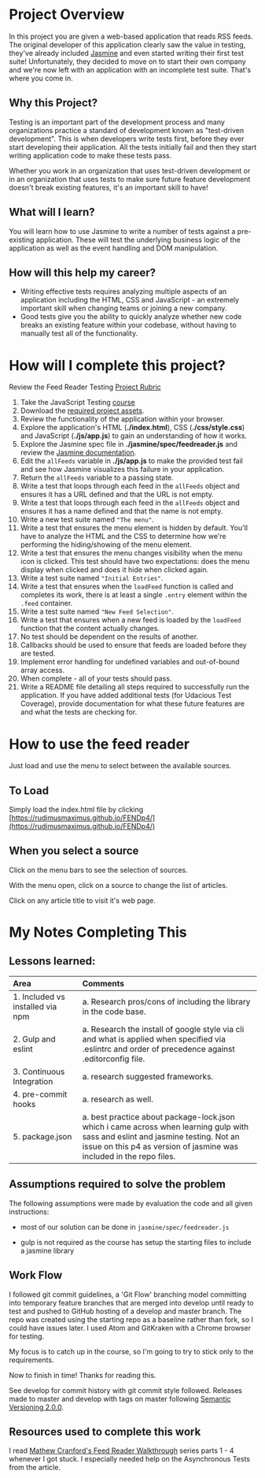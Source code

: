 # Project Overview

In this project you are given a web-based application that reads RSS feeds. The original developer of this application clearly saw the value in testing, they've already included [Jasmine](http://jasmine.github.io/) and even started writing their first test suite! Unfortunately, they decided to move on to start their own company and we're now left with an application with an incomplete test suite. That's where you come in.


## Why this Project?

Testing is an important part of the development process and many organizations practice a standard of development known as "test-driven development". This is when developers write tests first, before they ever start developing their application. All the tests initially fail and then they start writing application code to make these tests pass.

Whether you work in an organization that uses test-driven development or in an organization that uses tests to make sure future feature development doesn't break existing features, it's an important skill to have!


## What will I learn?

You will learn how to use Jasmine to write a number of tests against a pre-existing application. These will test the underlying business logic of the application as well as the event handling and DOM manipulation.


## How will this help my career?

* Writing effective tests requires analyzing multiple aspects of an application including the HTML, CSS and JavaScript - an extremely important skill when changing teams or joining a new company.
* Good tests give you the ability to quickly analyze whether new code breaks an existing feature within your codebase, without having to manually test all of the functionality.


# How will I complete this project?

Review the Feed Reader Testing [Project Rubric](https://review.udacity.com/#!/projects/3442558598/rubric)

1. Take the JavaScript Testing [course](https://www.udacity.com/course/ud549)
2. Download the [required project assets](http://github.com/udacity/frontend-nanodegree-feedreader).
3. Review the functionality of the application within your browser.
4. Explore the application's HTML (**./index.html**), CSS (**./css/style.css**) and JavaScript (**./js/app.js**) to gain an understanding of how it works.
5. Explore the Jasmine spec file in **./jasmine/spec/feedreader.js** and review the [Jasmine documentation](http://jasmine.github.io).
6. Edit the `allFeeds` variable in **./js/app.js** to make the provided test fail and see how Jasmine visualizes this failure in your application.
7. Return the `allFeeds` variable to a passing state.
8. Write a test that loops through each feed in the `allFeeds` object and ensures it has a URL defined and that the URL is not empty.
9. Write a test that loops through each feed in the `allFeeds` object and ensures it has a name defined and that the name is not empty.
10. Write a new test suite named `"The menu"`.
11. Write a test that ensures the menu element is hidden by default. You'll have to analyze the HTML and the CSS to determine how we're performing the hiding/showing of the menu element.
12. Write a test that ensures the menu changes visibility when the menu icon is clicked. This test should have two expectations: does the menu display when clicked and does it hide when clicked again.
13. Write a test suite named `"Initial Entries"`.
14. Write a test that ensures when the `loadFeed` function is called and completes its work, there is at least a single `.entry` element within the `.feed` container.
15. Write a test suite named `"New Feed Selection"`.
16. Write a test that ensures when a new feed is loaded by the `loadFeed` function that the content actually changes.
17. No test should be dependent on the results of another.
18. Callbacks should be used to ensure that feeds are loaded before they are tested.
19. Implement error handling for undefined variables and out-of-bound array access.
20. When complete - all of your tests should pass. 
21. Write a README file detailing all steps required to successfully run the application. If you have added additional tests (for Udacious Test Coverage),  provide documentation for what these future features are and what the tests are checking for.

# How to use the feed reader
Just load and use the menu to select between the available sources.

## To Load
Simply load the index.html file by clicking [https://rudimusmaximus.github.io/FENDp4/](https://rudimusmaximus.github.io/FENDp4/)

## When you select a source

Click on the menu bars to see the selection of sources.

With the menu open, click on a source to change the list of articles.

Click on any article title to visit it's web page.

# My Notes Completing This

## Lessons learned:  

| Area | Comments |
| :--- | :--- |
| 1. Included vs installed via npm | a. Research pros/cons of including the library in the code base. |
| 2. Gulp and eslint | a. Research the install of google style via cli and what is applied when specified via .eslintrc and order of precedence against .editorconfig file. |
| 3. Continuous Integration | a. research suggested frameworks. |
| 4. pre-commit hooks | a. research as well. |
| 5. package.json | a. best practice about package-lock.json which i came across when learning gulp with sass and eslint and jasmine testing. Not an issue on this p4 as version of jasmine was included in the repo files. |

## Assumptions required to solve the problem
The following assumptions were made by evaluation the code and all given
instructions:

 - most of our solution can be done in `jasmine/spec/feedreader.js`

 - gulp is not required as the course has setup the starting files to include a
 jasmine library
 
 
## Work Flow
I followed git commit guidelines, a 'Git Flow' branching model committing into temporary feature branches that are merged into develop until ready to test and pushed to GitHub hosting of a develop and master branch. 
The repo was created using the starting repo as a baseline rather than fork, so I could have issues later. I used Atom and GitKraken with a Chrome browser for testing.

My focus is to catch up in the course, so I'm going to try to stick only to the requirements.

Now to finish in time! Thanks for reading this.

See develop for commit history with git commit style followed. Releases made to master and develop with tags on master following [Semantic Versioning 2.0.0](https://semver.org/).

## Resources used to complete this work
I read [Mathew Cranford's Feed Reader  Walkthrough](https://matthewcranford.com/feed-reader-walkthrough-part-1-starter-code/) series parts 1 - 4 whenever I got stuck.
I especially needed help on the Asynchronous Tests from the article.
